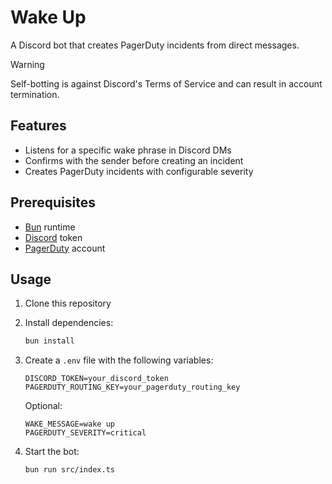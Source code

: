 # Wake Up

A Discord bot that creates PagerDuty incidents from direct messages.

> [!WARNING]
> Self-botting is against Discord's Terms of Service and can result in account termination.

## Features

- Listens for a specific wake phrase in Discord DMs
- Confirms with the sender before creating an incident
- Creates PagerDuty incidents with configurable severity

## Prerequisites

- [Bun](https://bun.sh) runtime
- [Discord](https://discord.com) token
- [PagerDuty](https://www.pagerduty.com) account

## Usage

1. Clone this repository
2. Install dependencies:
   ```bash
   bun install
   ```
3. Create a `.env` file with the following variables:

   ```env
   DISCORD_TOKEN=your_discord_token
   PAGERDUTY_ROUTING_KEY=your_pagerduty_routing_key
   ```

   Optional:

   ```env
   WAKE_MESSAGE=wake up
   PAGERDUTY_SEVERITY=critical
   ```

4. Start the bot:

   ```bash
   bun run src/index.ts
   ```
